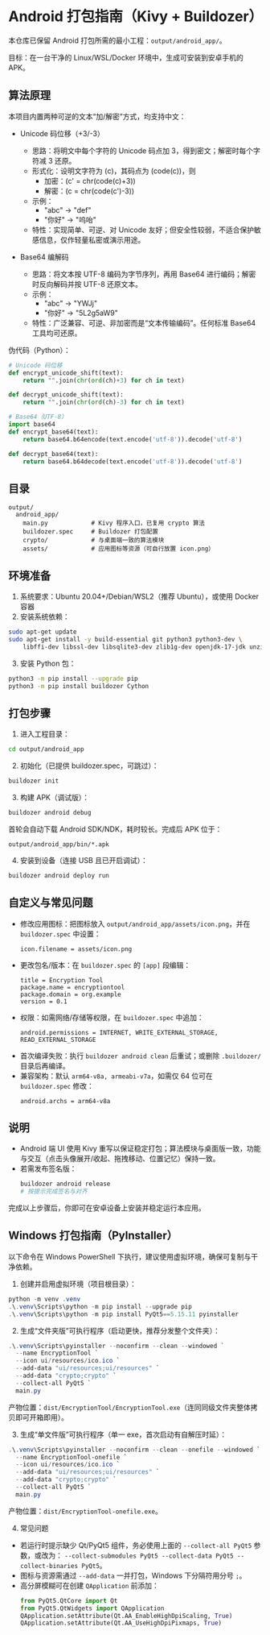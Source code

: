 # Android 打包指南（Kivy + Buildozer）

本仓库已保留 Android 打包所需的最小工程：`output/android_app/`。

目标：在一台干净的 Linux/WSL/Docker 环境中，生成可安装到安卓手机的 APK。

## 算法原理

本项目内置两种可逆的文本“加/解密”方式，均支持中文：

- Unicode 码位移（+3/-3）
  - 思路：将明文中每个字符的 Unicode 码点加 3，得到密文；解密时每个字符减 3 还原。
  - 形式化：设明文字符为 \(c\)，其码点为 \(code(c)\)，则
    - 加密：\(c' = chr(code(c)+3)\)
    - 解密：\(c = chr(code(c')-3)\)
  - 示例：
    - "abc" → "def"
    - "你好" → "呜咍"
  - 特性：实现简单、可逆、对 Unicode 友好；但安全性较弱，不适合保护敏感信息，仅作轻量私密或演示用途。

- Base64 编解码
  - 思路：将文本按 UTF-8 编码为字节序列，再用 Base64 进行编码；解密时反向解码并按 UTF-8 还原文本。
  - 示例：
    - "abc" → "YWJj"
    - "你好" → "5L2g5aW9"
  - 特性：广泛兼容、可逆、非加密而是“文本传输编码”。任何标准 Base64 工具均可还原。

伪代码（Python）：

```python
# Unicode 码位移
def encrypt_unicode_shift(text):
    return "".join(chr(ord(ch)+3) for ch in text)

def decrypt_unicode_shift(text):
    return "".join(chr(ord(ch)-3) for ch in text)

# Base64（UTF-8）
import base64
def encrypt_base64(text):
    return base64.b64encode(text.encode('utf-8')).decode('utf-8')

def decrypt_base64(text):
    return base64.b64decode(text.encode('utf-8')).decode('utf-8')
```

## 目录

```
output/
  android_app/
    main.py            # Kivy 程序入口，已复用 crypto 算法
    buildozer.spec     # Buildozer 打包配置
    crypto/            # 与桌面端一致的算法模块
    assets/            # 应用图标等资源（可自行放置 icon.png）
```

## 环境准备

1. 系统要求：Ubuntu 20.04+/Debian/WSL2（推荐 Ubuntu），或使用 Docker 容器
2. 安装系统依赖：
```bash
sudo apt-get update
sudo apt-get install -y build-essential git python3 python3-dev \ 
    libffi-dev libssl-dev libsqlite3-dev zlib1g-dev openjdk-17-jdk unzip zip
```
3. 安装 Python 包：
```bash
python3 -m pip install --upgrade pip
python3 -m pip install buildozer Cython
```

## 打包步骤

1. 进入工程目录：
```bash
cd output/android_app
```
2. 初始化（已提供 buildozer.spec，可跳过）：
```bash
buildozer init
```
3. 构建 APK（调试版）：
```bash
buildozer android debug
```
首轮会自动下载 Android SDK/NDK，耗时较长。完成后 APK 位于：
```
output/android_app/bin/*.apk
```

4. 安装到设备（连接 USB 且已开启调试）：
```bash
buildozer android deploy run
```

## 自定义与常见问题

- 修改应用图标：把图标放入 `output/android_app/assets/icon.png`，并在 `buildozer.spec` 中设置：
  ```
  icon.filename = assets/icon.png
  ```
- 更改包名/版本：在 `buildozer.spec` 的 `[app]` 段编辑：
  ```
  title = Encryption Tool
  package.name = encryptiontool
  package.domain = org.example
  version = 0.1
  ```
- 权限：如需网络/存储等权限，在 `buildozer.spec` 中追加：
  ```
  android.permissions = INTERNET, WRITE_EXTERNAL_STORAGE, READ_EXTERNAL_STORAGE
  ```
- 首次编译失败：执行 `buildozer android clean` 后重试；或删除 `.buildozer/` 目录后再编译。
- 兼容架构：默认 `arm64-v8a, armeabi-v7a`，如需仅 64 位可在 `buildozer.spec` 修改：
  ```
  android.archs = arm64-v8a
  ```

## 说明

- Android 端 UI 使用 Kivy 重写以保证稳定打包；算法模块与桌面版一致，功能与交互（点击头像展开/收起、拖拽移动、位置记忆）保持一致。
- 若需发布签名版：
  ```bash
  buildozer android release
  # 按提示完成签名与对齐
  ```

完成以上步骤后，你即可在安卓设备上安装并稳定运行本应用。 

## Windows 打包指南（PyInstaller）

以下命令在 Windows PowerShell 下执行，建议使用虚拟环境，确保可复制与干净依赖。

1. 创建并启用虚拟环境（项目根目录）：
```powershell
python -m venv .venv
.\.venv\Scripts\python -m pip install --upgrade pip
.\.venv\Scripts\python -m pip install PyQt5==5.15.11 pyinstaller
```

2. 生成“文件夹版”可执行程序（启动更快，推荐分发整个文件夹）：
```powershell
.\.venv\Scripts\pyinstaller --noconfirm --clean --windowed `
  --name EncryptionTool `
  --icon ui/resources/ico.ico `
  --add-data "ui/resources;ui/resources" `
  --add-data "crypto;crypto" `
  --collect-all PyQt5 `
  main.py
```
产物位置：`dist/EncryptionTool/EncryptionTool.exe`（连同同级文件夹整体拷贝即可开箱即用）。

3. 生成“单文件版”可执行程序（单一 exe，首次启动有自解压时延）：
```powershell
.\.venv\Scripts\pyinstaller --noconfirm --clean --onefile --windowed `
  --name EncryptionTool-onefile `
  --icon ui/resources/ico.ico `
  --add-data "ui/resources;ui/resources" `
  --add-data "crypto;crypto" `
  --collect-all PyQt5 `
  main.py
```
产物位置：`dist/EncryptionTool-onefile.exe`。

4. 常见问题
- 若运行时提示缺少 Qt/PyQt5 组件，务必使用上面的 `--collect-all PyQt5` 参数，或改为：
  `--collect-submodules PyQt5 --collect-data PyQt5 --collect-binaries PyQt5`。
- 图标与资源需通过 `--add-data` 一并打包，Windows 下分隔符用分号 `;`。
- 高分屏模糊可在创建 `QApplication` 前添加：
  ```python
  from PyQt5.QtCore import Qt
  from PyQt5.QtWidgets import QApplication
  QApplication.setAttribute(Qt.AA_EnableHighDpiScaling, True)
  QApplication.setAttribute(Qt.AA_UseHighDpiPixmaps, True)
  ```
